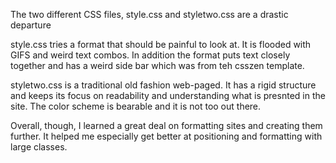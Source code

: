 The two different CSS files, style.css and styletwo.css are a drastic departure

style.css tries a format that should be painful to look at. It is flooded with GIFS and weird text combos.
In addition the format puts text closely together and has a weird side bar which was from teh csszen template.


styletwo.css is a traditional old fashion web-paged. It has a rigid structure and keeps its focus on readability and
 understanding what is presnted in the site. The color scheme is bearable and it is not too out there.
 
Overall, though, I learned a great deal on formatting sites and creating them further.
It helped me especially get better at positioning and formatting
with large classes.